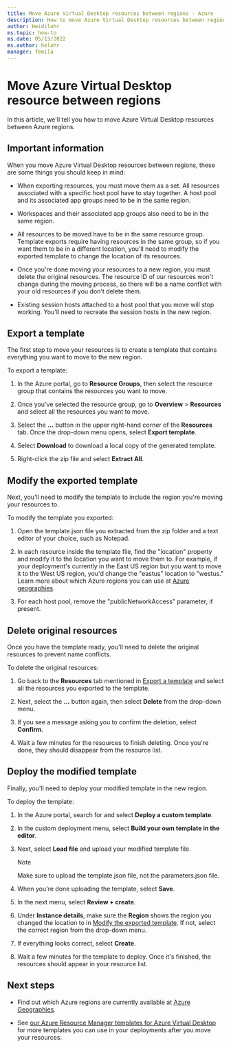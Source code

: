 ```yaml
---
title: Move Azure Virtual Desktop resources between regions - Azure
description: How to move Azure Virtual Desktop resources between regions.
author: Heidilohr
ms.topic: how-to
ms.date: 05/13/2022
ms.author: helohr
manager: femila
---
```

# Move Azure Virtual Desktop resource between regions

In this article, we'll tell you how to move Azure Virtual Desktop resources between Azure regions.

## Important information

When you move Azure Virtual Desktop resources between regions, these are some things you should keep in mind:

- When exporting resources, you must move them as a set. All resources associated with a specific host pool have to stay together. A host pool and its associated app groups need to be in the same region.

- Workspaces and their associated app groups also need to be in the same region.

- All resources to be moved have to be in the same resource group. Template exports require having resources in the same group, so if you want them to be in a different location, you'll need to modify the exported template to change the location of its resources.

- Once you're done moving your resources to a new region, you must delete the original resources. The resource ID of our resources won't change during the moving process, so there will be a name conflict with your old resources if you don't delete them.

- Existing session hosts attached to a host pool that you move will stop working. You'll need to recreate the session hosts in the new region.

## Export a template

The first step to move your resources is to create a template that contains everything you want to move to the new region.

To export a template:

1. In the Azure portal, go to **Resource Groups**, then select the resource group that contains the resources you want to move.

2. Once you've selected the resource group, go to **Overview** > **Resources** and select all the resources you want to move.

3. Select the **...** button in the upper right-hand corner of the **Resources** tab. Once the drop-down menu opens, select **Export template**.

4. Select **Download** to download a local copy of the generated template.

5. Right-click the zip file and select **Extract All**.

## Modify the exported template

Next, you'll need to modify the template to include the region you're moving your resources to.

To modify the template you exported:

1. Open the template.json file you extracted from the zip folder and a text editor of your choice, such as Notepad.

2. In each resource inside the template file, find the "location" property and modify it to the location you want to move them to. For example, if your deployment's currently in the East US region but you want to move it to the West US region, you'd change the "eastus" location to "westus." Learn more about which Azure regions you can use at [Azure geographies](https://azure.microsoft.com/global-infrastructure/geographies/#geographies).

3. For each host pool, remove the "publicNetworkAccess" parameter, if present.

## Delete original resources

Once you have the template ready, you'll need to delete the original resources to prevent name conflicts.

To delete the original resources:

1. Go back to the **Resources** tab mentioned in [Export a template](#export-a-template) and select all the resources you exported to the template.

2. Next, select the **...** button again, then select **Delete** from the drop-down menu.

3. If you see a message asking you to confirm the deletion, select **Confirm**.

4. Wait a few minutes for the resources to finish deleting. Once you're done, they should disappear from the resource list.

## Deploy the modified template

Finally, you'll need to deploy your modified template in the new region.

To deploy the template:

1. In the Azure portal, search for and select **Deploy a custom template**.
2. In the custom deployment menu, select **Build your own template in the editor**.
3. Next, select **Load file** and upload your modified template file. 
   
   >[!NOTE]
   > Make sure to upload the template.json file, not the parameters.json file.

4. When you're done uploading the template, select **Save**.
5. In the next menu, select **Review + create**.
6. Under **Instance details**, make sure the **Region** shows the region you changed the location to in [Modify the exported template](#modify-the-exported-template). If not, select the correct region from the drop-down menu.
7. If everything looks correct, select **Create**.
8. Wait a few minutes for the template to deploy. Once it's finished, the resources should appear in your resource list.

## Next steps

- Find out which Azure regions are currently available at [Azure Geographies](https://azure.microsoft.com/global-infrastructure/geographies/#overview).

- See [our Azure Resource Manager templates for Azure Virtual Desktop](https://github.com/Azure/RDS-Templates/tree/master/wvd-templates) for more templates you can use in your deployments after you move your resources.

